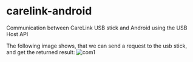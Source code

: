carelink-android
================

Communication between CareLink USB stick and Android using the USB Host API

The following image shows, that we can send a request to the usb stick, and get the returned result:
![com1](http://i.imgur.com/CzHlNWY.png)
